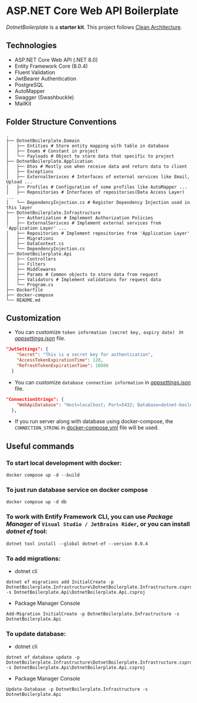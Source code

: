 # ASP.NET Core Web API Boilerplate

_DotnetBoilerplate_ is a **starter kit**. This project follows [Clean Architecture](https://juldhais.net/clean-architecture-in-asp-net-core-web-api-4e5ef0b96f99).

## Technologies

- ASP.NET Core Web API (.NET 8.0)
- Entity Framework Core (8.0.4)
- Fluent Validation
- JwtBearer Authentication
- PostgreSQL
- AutoMapper
- Swagger (Swashbuckle)
- MailKit

## Folder Structure Conventions

    .
    ├── DotnetBoilerplate.Domain
    │   ├── Entities # Store entity mapping with table in database
    │   ├── Enums # Constant in project
    │   └── Payloads # Object to store data that specific to project
    ├── DotnetBoilerplate.Application
    │   ├── Dtos # Mostly use when receive data and return data to client
    │   ├── Exceptions
    │   ├── ExternalSerivces # Interfaces of external services like Email, Upload ...
    │   ├── Profiles # Configuration of some profiles like AutoMapper ...
    │   ├── Repositories # Interfaces of repositories(Data Access Layer) ...
    │   └── DependencyInjection.cs # Register Dependency Injection used in this layer
    ├── DotnetBoilerplate.Infrastructure
    │   ├── Authorization # Implement Authorization Policies
    │   ├── ExternalSerivces # Implement external services from 'Application Layer' ...
    │   ├── Repositories # Implement repositories from 'Application Layer'
    │   ├── Migrations
    │   ├── DataContext.cs
    │   └── DependencyInjection.cs
    ├── DotnetBoilerplate.Api
    │   ├── Controllers
    │   ├── Filters
    │   ├── Middlewares
    │   ├── Params # Common objects to store data from request
    │   ├── Validators # Implement validations for request data
    │   └── Program.cs
    ├── Dockerfile
    ├── docker-compose
    └── README.md

## Customization

- You can customize `token information (secret key, expiry date) ` in [_appsettings.json_](DotnetBoilerplate.Api/appsettings.json) file.

```json
"JwtSettings": {
    "Secret": "This is a secret key for authentication",
    "AccessTokenExpirationTime": 120,
    "RefreshTokenExpirationTime": 10080
  }
```

- You can customize `database connection information` in [_appsettings.json_](DotnetBoilerplate.Api/appsettings.json) file.

```json
"ConnectionStrings": {
    "WebApiDatabase": "Host=localhost; Port=5432; Database=dotnet-boilerplate; Username=postgres; Password=postgres"
  },
```

- If you run server along with database using docker-compose, the `CONNECTION_STRING` in [docker-compose.yml](docker-compose.yml#L13) file will be used.

## Useful commands

### To start local development with docker:

```
docker compose up -d --build
```

### To just run database service on docker compose

```
docker compose up -d db
```

### To work with Entify Framework CLI, you can use _Package Manager_ of `Visual Studio / JetBrains Rider`, or you can install _dotnet ef_ tool:

```
dotnet tool install --global dotnet-ef --version 8.0.4

```

### To add migrations:

- dotnet cli

```
dotnet ef migrations add InitialCreate -p DotnetBoilerplate.Infrastructure\DotnetBoilerplate.Infrastructure.csproj -s DotnetBoilerplate.Api\DotnetBoilerplate.Api.csproj
```

- Package Manager Console

```
Add-Migration InitialCreate -p DotnetBoilerplate.Infrastructure -s DotnetBoilerplate.Api
```

### To update database:

- dotnet cli

```
dotnet ef database update -p DotnetBoilerplate.Infrastructure\DotnetBoilerplate.Infrastructure.csproj -s DotnetBoilerplate.Api\DotnetBoilerplate.Api.csproj
```

- Package Manager Console

```
Update-Database -p DotnetBoilerplate.Infrastructure -s DotnetBoilerplate.Api
```
